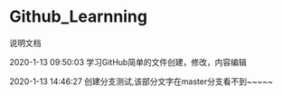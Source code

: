 # Github_Learnning



说明文档



2020-1-13 09:50:03
    学习GitHub简单的文件创建，修改，内容编辑

2020-1-13 14:46:27
    创建分支测试,该部分文字在master分支看不到~~~~~ 
